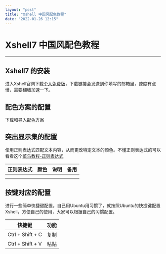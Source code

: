 ```yaml
---
layout: "post"
title: "Xshell 中国风配色教程"
date: "2022-01-26 12:15"
---
```


# Xshell7 中国风配色教程

***

## Xshell7 的安装
进入Xshell官网下载[个人免费版](https://www.netsarang.com/en/free-for-home-school/)，下载链接会发送到你填写的邮箱里，速度有点慢，需要翻墙加速一下。

## 配色方案的配置

下载和导入配色方案

## 突出显示集的配置

使用正则表达式匹配文本内容，从而更改特定文本的颜色。不懂正则表达式的可以看看这个[菜鸟教程-正则表达式](https://www.runoob.com/regexp/regexp-tutorial.html)


正则表达式  | 颜色  | 说明  | 备用  
--|---|---|--
  |   |   |  
  |   |   |  

## 按键对应的配置

进行一些简单快捷键配置，自己用Ubuntu用习惯了，就按照Ubuntu的快捷键配置Xshell，方便自己的使用，大家可以根据自己的习惯配置。

快捷键           | 功能
-----------------|-----
Ctrl + Shift + C | 复制
Ctrl + Shift + V | 粘贴
